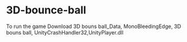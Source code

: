 # 3D-bounce-ball
To run the game
Download
3D bouns ball_Data, MonoBleedingEdge, 3D bouns ball, UnityCrashHandler32,UnityPlayer.dll

